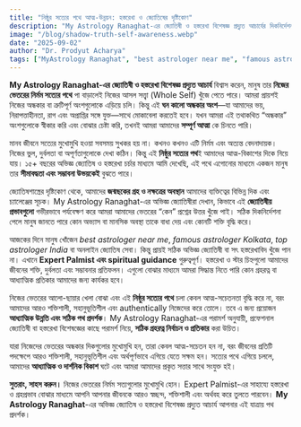 ```yaml
---
title: "নিষ্ঠুর সত্যের পথে আত্ম-উন্নয়ন: হস্তরেখা ও জ্যোতিষের দৃষ্টিকোণ"
description: "My Astrology Ranaghat-এর জ্যোতিষী ও হস্তরেখা বিশেষজ্ঞ প্রদ্যুত আচার্যের দিকনির্দেশনায় নিজের ভেতরের অন্ধকার অংশের মুখোমুখি হয়ে আত্ম-সচেতনতা ও আধ্যাত্মিক উন্নতি। best astrologer near me, famous astrologer Kolkata, top astrologer India, Expert Palmist, genuine Gemstone, spiritual guidance।"
image: "/blog/shadow-truth-self-awareness.webp"
date: "2025-09-02"
author: "Dr. Prodyut Acharya"
tags: ["MyAstrology Ranaghat", "best astrologer near me", "famous astrologer Kolkata", "top astrologer India", "Expert Palmist", "genuine Gemstone", "spiritual guidance", "self-awareness", "astrology insights"]
---
```


**My Astrology Ranaghat-এর জ্যোতিষী ও হস্তরেখা বিশেষজ্ঞ প্রদ্যুত আচার্য** বিশ্বাস করেন, মানুষ তার **নিজের ভেতরের নির্মম সত্যের পথে** পা বাড়ালেই নিজের আসল সত্ত্বা (Whole Self) খুঁজে পেতে পারে। আমরা প্রায়শই নিজের অন্ধকার বা ত্রুটিপূর্ণ অংশগুলোকে এড়িয়ে চলি। কিন্তু এই **ঘন কালো অন্ধকার অংশ**—যা আমাদের ভয়, নিরাপত্তাহীনতা, রাগ এবং অপ্রাপ্তির সঙ্গে যুক্ত—সাথে মোকাবেলা করতেই হবে। যখন আমরা এই তথাকথিত “অন্ধকার” অংশগুলোকে স্বীকার করি এবং বোঝার চেষ্টা করি, তখনই আমরা আমাদের **সম্পূর্ণ আত্মা** কে চিনতে পারি।  

মানব জীবনে সত্যের মুখোমুখি হওয়া সবসময় সুখকর হয় না। কখনও কখনও এটি নির্মম এবং অত্যন্ত বেদনাদায়ক। নিজের ভুল, দুর্বলতা বা অপূর্ণতাগুলোকে দেখা কঠিন। কিন্তু এই **নিষ্ঠুর সত্যের পথ**ই আমাদের আত্ম-বিকাশের দিকে নিয়ে যায়। ১৫+ বছরের অভিজ্ঞ জ্যোতিষ ও হস্তরেখা চর্চার মাধ্যমে আমি দেখেছি, এই পথে এগোনোর মাধ্যমে একজন মানুষ তার **সীমাবদ্ধতা এবং সম্ভাবনা উভয়কেই** বুঝতে পারে।  

জ্যোতিষশাস্ত্রের দৃষ্টিকোণ থেকে, আমাদের **জন্মছকের গ্রহ ও নক্ষত্রের অবস্থান** আমাদের ব্যক্তিত্বের বিভিন্ন দিক এবং চ্যালেঞ্জের সূচক। My Astrology Ranaghat-এর অভিজ্ঞ জ্যোতিষীরা দেখান, কিভাবে এই **জ্যোতিষীয় প্রভাবগুলো** গভীরভাবে পর্যবেক্ষণ করে আমরা আমাদের ভেতরের “কেন” প্রশ্নের উত্তর খুঁজে পাই। সঠিক দিকনির্দেশনা পেলে মানুষ জানতে পারে কোন অভ্যাস বা মানসিক অবস্থা তাকে বাধা দেয় এবং কোনটি শক্তি বৃদ্ধি করে।  

আজকের দিনে মানুষ খোঁজেন *best astrologer near me*, *famous astrologer Kolkata*, *top astrologer India* বা অনলাইন জ্যোতিষ সেবা। কিন্তু প্রায়ই সঠিক অভিজ্ঞ জ্যোতিষী বা সৎ হস্তরেখাবিদ খুঁজে পান না। এখানে **Expert Palmist এবং spiritual guidance** গুরুত্বপূর্ণ। হস্তরেখা ও স্টার চিহ্নগুলো আমাদের জীবনের শক্তি, দুর্বলতা এবং সম্ভাবনার প্রতিফলন। এগুলো বোঝার মাধ্যমে আমরা সিদ্ধান্ত নিতে পারি কোন গ্রহরত্ন বা আধ্যাত্মিক প্রতিকার আমাদের জন্য কার্যকর হবে।  

নিজের ভেতরের আলো-ছায়ার খেলা বোঝা এবং এই **নিষ্ঠুর সত্যের পথে** চলা কেবল আত্ম-সচেতনতা বৃদ্ধি করে না, বরং আমাদের আরও শক্তিশালী, সহানুভূতিশীল এবং authentically নিজেদের করে তোলে। তবে এ জন্য প্রয়োজন **আধ্যাত্মিক উন্নতি এবং সঠিক পথ প্রদর্শক**। My Astrology Ranaghat-এর পরামর্শ অনুযায়ী, প্রফেশনাল জ্যোতিষী বা হস্তরেখা বিশেষজ্ঞের কাছে পরামর্শ নিয়ে, **সঠিক গ্রহরত্ন নির্বাচন ও প্রতিকার** করা উচিত।  

যারা নিজেদের ভেতরের অন্ধকার দিকগুলোর মুখোমুখি হন, তারা কেবল আত্ম-সচেতন হন না, বরং জীবনের প্রতিটি পদক্ষেপে আরও শক্তিশালী, সহানুভূতিশীল এবং অর্থপূর্ণভাবে এগিয়ে যেতে সক্ষম হন। সত্যের পথে এগিয়ে চললে, আমাদের **আধ্যাত্মিক ও দার্শনিক বিকাশ** ঘটে এবং আমরা আমাদের প্রকৃত সত্তার সাথে সংযুক্ত হই।  

**সুতরাং, সাহস করুন।** নিজের ভেতরের নির্মম সত্যগুলোর মুখোমুখি হোন। Expert Palmist-এর সাহায্যে হস্তরেখা ও গ্রহপ্রভাব বোঝার মাধ্যমে আপনি আপনার জীবনকে আরও স্বচ্ছন্দ, শক্তিশালী এবং অর্থবহ করে তুলতে পারবেন। **My Astrology Ranaghat**-এর অভিজ্ঞ জ্যোতিষ ও হস্তরেখা বিশেষজ্ঞ প্রদ্যুত আচার্য আপনার এই যাত্রায় পথ প্রদর্শক।  


